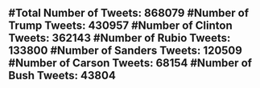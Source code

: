 #Total Number of Tweets: 868079 
#Number of Trump Tweets: 430957
#Number of Clinton Tweets: 362143
#Number of Rubio Tweets: 133800
#Number of Sanders Tweets: 120509
#Number of Carson Tweets: 68154
#Number of Bush Tweets: 43804
---
